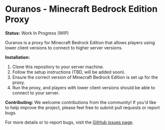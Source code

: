 # Ouranos - Minecraft Bedrock Edition Proxy

**Status:** Work In Progress (WIP)

Ouranos is a proxy for Minecraft Bedrock Edition that allows players using lower client versions to connect to higher server versions.

**Installation:**
1. Clone this repository to your server machine.
2. Follow the setup instructions (TBD, will be added soon).
3. Ensure the correct version of Minecraft Bedrock Edition is set up for the proxy.
4. Run the proxy, and players with lower client versions should be able to connect to your server.

**Contributing:**
We welcome contributions from the community! If you'd like to help improve the project, please feel free to submit pull requests or report bugs.

For more details or to report bugs, visit the [GitHub issues page](https://github.com/your-repo/issues).
